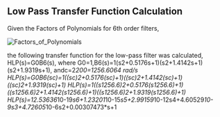## Low Pass Transfer Function Calculation

Given the Factors of Polynomials for 6th order filters, 

![Factors_of_Polynomials](/img/polynomials.JPG)

the following transfer function for the low-pass filter was calculated,
	HLP(s)=G0B6(s), where G0=1,B6(s)=1(s2+0.5176s+1)(s2+1.4142s+1)(s2+1.9319s+1),  andc=2*200=1256.6064 rad/s
	HLP(s)=G0B6(sc)=1((sc)2+0.5176(sc)+1)((sc)2+1.4142(sc)+1)((sc)2+1.9319(sc)+1)
	HLP(s)=1((s1256.6)2+0.5176(s1256.6)+1)((s1256.6)2+1.4142(s1256.6)+1)((s1256.6)2+1.9319(s1256.6)+1)
HLP(s)=12.53636*10-19*s6+1.23201*10-15*s5+2.99159*10-12s4+4.60529*10-9s3+4.72605*10-6s2+0.00307473*s+1
